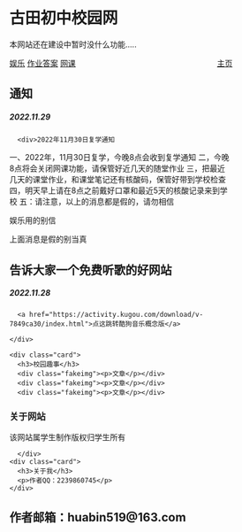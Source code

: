  <head>
<meta charset="utf-8">
<title>于都县古田初中</title>
<style>
* {
  box-sizing: border-box;
}
 
body {
  font-family: Arial;
  padding: 10px;
  background: #f1f1f1;
}
 
  /*
  //                                                          _ooOoo_
  //                                                         o8888888o
  //                                                         88" . "88
  //                                                         (| -_- |)
  //                                                          O\ = /O
  //                                                      ____/`---'\____
  //                                                    .   ' \\| |// `.
  //                                                     / \\||| : |||// \
  //                                                   / _||||| -:- |||||- \
  //                                                     | | \\\ - /// | |
  //                                                   | \_| ''\---/'' | |
  //                                                    \ .-\__ `-` ___/-. /
  //                                                 ___`. .' /--.--\ `. . __
  //                                              ."" '< `.___\_<|>_/___.' >'"".
  //                                             | | : `- \`.;`\ _ /`;.`/ - ` : | |
  //                                               \ \ `-. \_ __\ /__ _/ .-` / /
  //                                       ======`-.____`-.___\_____/___.-`____.-'======
  //                                                          `=---='
  //
  //                                       .............................................
  //                                              佛祖保佑             永无BUG
  //                                      佛曰:
  //                                              写字楼里写字间，写字间里程序员；
  //                                              程序人员写程序，又拿程序换酒钱。                                                                                       //                                              酒醒只在网上坐，酒醉还来网下眠；
  //                                              酒醉酒醒日复日，网上网下年复年。                                                                                       //                                              但愿老死电脑间，不愿鞠躬老板前；
  //                                              奔驰宝马贵者趣，公交自行程序员。
  //                                              别人笑我忒疯癫，我笑自己命太贱；
  //                                              不见满街漂亮妹，哪个归得程序员？
  
  
  
  
  
  
  
  */
  
/* 头部标题 */
.header {
  padding: 30px;
  text-align: center;
  background: white;
	background: #6025F5;  /* fallback for old browsers */
background: -webkit-linear-gradient(to bottom, #FF5555, #6025F5);  /* Chrome 10-25, Safari 5.1-6 */
background: linear-gradient(to bottom, #FF5555, #6025F5); /* W3C, IE 10+/ Edge, Firefox 16+, Chrome 26+, Opera 12+, Safari 7+ */
	
}
 
.header h1 {
  font-size: 50px;
}
 
/* 导航条 */
.topnav {
  overflow: hidden;
  background-color: #333;
}
 
/* 导航条链接 */
.topnav a {
  float: left;
  display: block;
  color: #f2f2f2;
  text-align: center;
  padding: 14px 16px;
  text-decoration: none;
}
 
/* 链接颜色修改 */
.topnav a:hover {
  background-color: #ddd;
  color: black;
}
 
/* 创建两列 */
/* Left column */
.leftcolumn {   
  float: left;
  width: 75%;
}
 
/* 右侧栏 */
.rightcolumn {
  float: left;
  width: 25%;
  background-color: #f1f1f1;
  padding-left: 20px;
}
 
/* 图像部分 */
.fakeimg {
  background-color: #aaa;
  width: 100%;
  padding: 20px;
}
 
/* 文章卡片效果 */
.card {
  background-color: white;
  padding: 20px;
  margin-top: 20px;
	
}
	
	.hb2{
		height: 200px;
          background : #ee9ca7;  /* fallback for old browsers */
background: -webkit-linear-gradient(to bottom, #ffdde1, #ee9ca7);  /* Chrome 10-25, Safari 5.1-6 */
background: linear-gradient(to bottom, #ffdde1, #ee9ca7); /* W3C, IE 10+/ Edge, Firefox 16+, Chrome 26+, Opera 12+, Safari 7+ */

	}
 
/* 列后面清除浮动 */
.row:after {
  content: "";
  display: table;
  clear: both;
}
 
/* 底部 */
.footer {
  padding: 20px;
  text-align: center;
  background: #ddd;
  margin-top: 20px;
	background: #12c2e9;  /* fallback for old browsers */
background: -webkit-linear-gradient(to bottom, #f64f59, #c471ed, #12c2e9);  /* Chrome 10-25, Safari 5.1-6 */
background: linear-gradient(to bottom, #f64f59, #c471ed, #12c2e9); /* W3C, IE 10+/ Edge, Firefox 16+, Chrome 26+, Opera 12+, Safari 7+ */

}
 
/* 响应式布局 - 屏幕尺寸小于 800px 时，两列布局改为上下布局 */
@media screen and (max-width: 800px) {
  .leftcolumn, .rightcolumn {   
    width: 100%;
    padding: 0;
  }
}
 
/* 响应式布局 -屏幕尺寸小于 400px 时，导航等布局改为上下布局 */
@media screen and (max-width: 400px) {
  .topnav a {
    float: none;
    width: 100%;
  }
}
	body
	{
    height: 200px;
    background-color: red; /* 不支持线性的时候显示 */
    background-image: linear-gradient(to bottom right, 
#7ec6bc , yellow);
}
.hb1{
    height: 400px;
    background-color: red; /* 不支持线性的时候显示 */
    background-image: linear-gradient(to bottom right, 
#7ec6bc , yellow);


	
</style>
</head>
<body>
<div id="grad1">
<div class="header">
  <h1>古田初中校园网</h1>
  <p>本网站还在建设中暂时没什么功能.....</p>
</div>
<div class="topnav">
  <a href="https://xingye.me/game/index.php">娱乐</a>
  <a href="http://m.1010jiajiao.com/">作业答案</a>
  <a href="https://www.zxx.edu.cn/">网课</a>
  <a href="#" style="float:right">主页</a>
</div>

	
	
<div class="row">
  <div class="leftcolumn">
    <div class="hb1">
      <h2>通知</h2>
      <h5>2022.11.29</h5>

      <div>2022年11月30日复学通知
一、2022年，11月30日复学，今晚8点会收到复学通知
二，今晚8点将会关闭网课功能，请保管好近几天的随堂作业
三，把最近几天的课堂作业，和课堂笔记还有核酸码，保管好带到学校检查
四，明天早上请在8点之前戴好口罩和最近5天的核酸记录来到学校
五：请注意，以上的消息都是假的，请勿相信
</div>
      <p>娱乐用的别信</p>
      <p>上面消息是假的别当真</p>
    </div>
    <div class="hb2">
      <h2>告诉大家一个免费听歌的好网站</h2>
      <h5>2022.11.28</h5>
      
      <a href="https://activity.kugou.com/download/v-7849ca30/index.html">点这跳转酷狗音乐概念版</a>
      
    </div>
  </div>
  <div class="rightcolumn">
  
    <div class="card">
      <h3>校园趣事</h3>
      <div class="fakeimg"><p>文章</p></div>
      <div class="fakeimg"><p>文章</p></div>
      <div class="fakeimg"><p>文章</p></div>
</div>
	  <div id="gb">
		  <h3>关于网站</h3>
		  <p>该网站属学生制作版权归学生所有</p>
	  
	  </div>
    <div class="card">
      <h3>关于我</h3>
      <p>作者QQ：2239860745</p>
    </div>
  </div>
</div>

<div class="footer">
  <h2>作者邮箱：huabin519@163.com</h2>
</div>
</div>
</body>  
</html>
